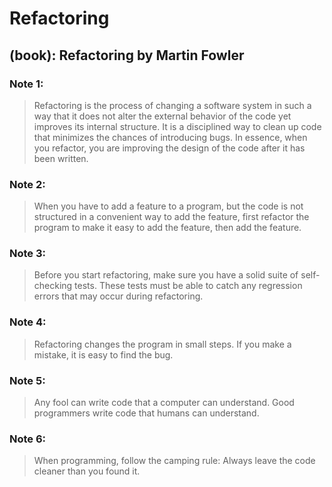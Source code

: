 # Refactoring

## (book): Refactoring by Martin Fowler

### Note 1: 
>   Refactoring is the process of changing a software system in such a way that it does not alter the external behavior of the code yet improves its internal structure. It is a disciplined way to clean up code that minimizes the chances of introducing bugs. In essence, when you refactor, you are improving the design of the code after it has been written.
### Note 2: 
>   When you have to add a feature to a program, but the code is not structured in a convenient way to add the feature, first refactor the program to make it easy to add the feature, then add the feature.
### Note 3: 
>   Before you start refactoring, make sure you have a solid suite of self-checking tests. These tests must be able to catch any regression errors that may occur during refactoring.

### Note 4:
>  Refactoring changes the program in small steps. If you make a mistake, it is easy to find the bug.

### Note 5:
> Any fool can write code that a computer can understand. Good programmers write code that humans can understand.

### Note 6:
> When programming, follow the camping rule: Always leave the code cleaner than you found it.